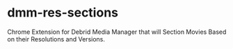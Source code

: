 # dmm-res-sections
Chrome Extension for Debrid Media Manager that will Section Movies Based on their Resolutions and Versions.
